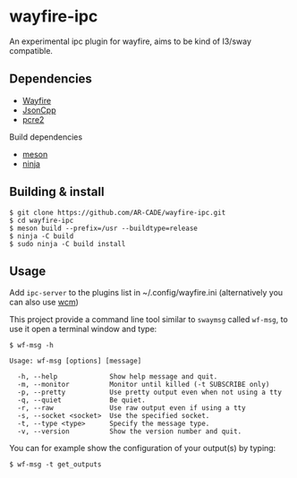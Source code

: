 # wayfire-ipc
An experimental ipc plugin for wayfire, aims to be kind of I3/sway compatible.

## Dependencies

- [Wayfire](https://github.com/WayfireWM/wayfire)
- [JsonCpp](https://github.com/open-source-parsers/jsoncpp)
- [pcre2](https://github.com/PCRE2Project/pcre2)

Build dependencies

- [meson](https://mesonbuild.com/)
- [ninja](https://ninja-build.org/)

## Building & install

```
$ git clone https://github.com/AR-CADE/wayfire-ipc.git 
$ cd wayfire-ipc
$ meson build --prefix=/usr --buildtype=release
$ ninja -C build 
$ sudo ninja -C build install
```

## Usage

Add `ipc-server` to the plugins list in ~/.config/wayfire.ini (alternatively you can also use [wcm](https://github.com/WayfireWM/wcm))

This project provide a command line tool similar to `swaymsg` called `wf-msg`, to use it open a terminal window and type:

```
$ wf-msg -h

Usage: wf-msg [options] [message]

  -h, --help             Show help message and quit.
  -m, --monitor          Monitor until killed (-t SUBSCRIBE only)
  -p, --pretty           Use pretty output even when not using a tty
  -q, --quiet            Be quiet.
  -r, --raw              Use raw output even if using a tty
  -s, --socket <socket>  Use the specified socket.
  -t, --type <type>      Specify the message type.
  -v, --version          Show the version number and quit.
```

You can for example show the configuration of your output(s) by typing:

```
$ wf-msg -t get_outputs
```
